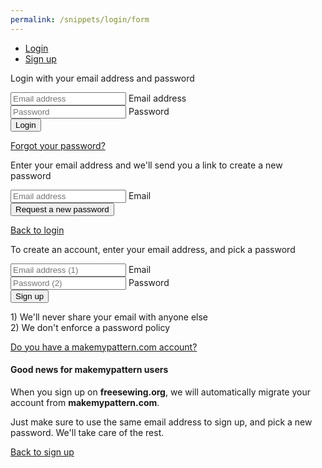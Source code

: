 ```yaml
---
permalink: /snippets/login/form
---
```

<ul class="nav nav-tabs nav-justified" role="tablist">
    <li class="nav-item"><a id="login-tab-link" class="nav-link active" href="#login-tab" role="tab" data-toggle="tab">Login</a></li>
    <li class="nav-item"><a id="signup-tab-link" class="nav-link" href="#signup-tab" role="tab" data-toggle="tab">Sign up</a></li>
</ul>
<div class="tab-content">
    <div role="tabpanel" class="tab-pane active" id="login-tab">
        <div class="panel-holder">
            <div class="panel" id="login-panel">
                <p>Login with your email address and password</p>
                <form id="login-form">
                  <div class="form-group field-container">
                    <input type="email" class="field" id="email" placeholder="Email address" required>
                    <label class="floating-label">Email address</label> 
                  </div>
                  <div class="form-group field-container">
                    <input type="password" class="field" id="password" placeholder="Password" required>
                    <label class="floating-label">Password</label> 
                  </div>
                  <button type="submit" class="btn btn-primary btn-block btn-lg mt-4">Login</button>
                  <p class="mt-3"><a id="show-reset-link" href="#" class="toggle-password-reset">Forgot your password?</a></p>
                </form>
            </div>
            <div class="panel" id="reset-panel">
                <p>Enter your email address and we'll send you a link to create a new password</p>
                <form id="reset-form">
                  <div class="form-group field-container">
                    <input type="email" class="field" id="reset-email" placeholder="Email address" required>
                    <label class="floating-label">Email</label> 
                  </div>
                  <button type="submit" class="btn btn-primary btn-lg btn-block mt-4">Request a new password</button>
                  <p class="mt-3"><a href="#" class="toggle-password-reset">Back to login</a></p>
                </form>
            </div>
        </div>
    </div>
    <div role="tabpanel" class="tab-pane" id="signup-tab">
        <div class="panel-holder">
            <div class="panel" id="signup-panel">
                <p>To create an account, enter your email address, and pick a password</p>
                <form id="signup-form">
                  <div class="form-group field-container">
                    <input type="email" class="field" id="signup-email" name="signup-email" placeholder="Email address (1)" required>
                    <label class="floating-label">Email</label> 
                  </div>
                  <div class="form-group field-container">
                    <input type="password" class="field" id="signup-password" name="signup-password" placeholder="Password (2)" required>
                    <label class="floating-label">Password</label> 
                  </div>
                  <button id="signup-submit" type="submit" class="btn btn-primary btn-block btn-lg mt-4">Sign up</button>
                </form>
                <p id='also-this'>
                    1) We'll never share your email with anyone else
                    <br>
                    2) We don't enforce a password policy
                </p>
                <p class="mt-3"><a href="#" class="toggle-mmp-migrate">Do you have a makemypattern.com account?</a></p>
            </div>
            <div class="panel" id="migrate-panel">
                <h4>Good news for makemypattern users</h4>
                <p>When you sign up on <b>freesewing.org</b>, we will automatically migrate your account from <b>makemypattern.com</b>.</p>
                <p>Just make sure to use the same email address to sign up, and pick a new password. We'll take care of the rest.</p>
                <p class="mt-3"><a href="#" class="toggle-mmp-migrate">Back to sign up</a></p>
            </div>
        </div>
    </div>
</div>
